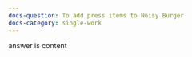 ```yaml
---
docs-question: To add press items to Noisy Burger
docs-category: single-work
---
```

answer is content
